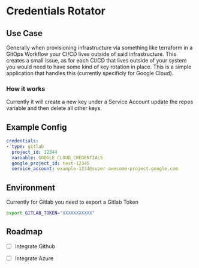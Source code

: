 # Credentials Rotator


## Use Case

Generally when provisioning infrastructure via something like terraform in
a GitOps Workflow your CI/CD lives outside of said infrastructure. This creates
a small issue, as for each CI/CD that lives outside of your system you would
need to have some kind of key rotation in place. This is a simple application
that handles this (currently specificly for Google Cloud).

### How it works

Currently it will create a new key under a Service Account update the repos variable and then delete all other keys.

## Example Config

```yaml
credentials:
- type: gitlab
  project_id: 12344
  variable: GOOGLE_CLOUD_CREDENTIALS
  google_project_id: test-12345
  service_account: example-1234@super-awesome-project.google.com
```

## Environment

Currently for Gitlab you need to export a Gitlab Token

```bash
export GITLAB_TOKEN="XXXXXXXXXXX"
```

## Roadmap

- [ ] Integrate Github
- [ ] Integrate Azure

